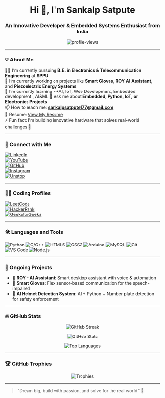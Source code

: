 <h1 align="center">Hi 👋, I'm Sankalp Satpute</h1>
<h3 align="center">An Innovative Developer & Embedded Systems Enthusiast from India</h3>

<p align="center">
  <img src="https://visitor-badge.laobi.icu/badge?page_id=sankalpsatpute" alt="profile-views">
</p>

---

### 💡 About Me

👨‍🎓 I’m currently pursuing **B.E. in Electronics & Telecommunication Engineering** at **SPPU**  
🔭 I’m currently working on projects like **Smart Gloves**, **ROY AI Assistant**, and **Piezoelectric Energy Systems**  
🌱 I’m currently learning **AI, IoT, Web Development,  Embedded development ,  AI&ML
💬 Ask me about **Embedded, Python, IoT, or Electronics Projects**  
📫 How to reach me: **sankalpsatpute177@gmail.com**  
📄 Resume: [View My Resume](https://drive.google.com/your-resume-link)  
⚡ Fun fact: I'm building innovative hardware that solves real-world challenges 🚀

---

### 📲 Connect with Me

[![LinkedIn](https://img.shields.io/badge/LinkedIn-blue?style=flat&logo=linkedin)](https://www.linkedin.com/in/sankalp-satpute-743305234/)  
[![YouTube](https://img.shields.io/badge/YouTube-red?style=flat&logo=youtube)](https://www.youtube.com/@SVBSInfohub)  
[![GitHub](https://img.shields.io/badge/GitHub-181717?style=flat&logo=github)](https://github.com/sankalpsatpute)  
[![Instagram](https://img.shields.io/badge/Instagram-E4405F?style=flat&logo=instagram)](https://www.instagram.com/sankalp_4567/)  
[![Unstop](https://img.shields.io/badge/Unstop-410093?style=flat&logo=unstop&logoColor=white)](https://unstop.com/u/Sankalp_77)

---

### 👨‍💻 Coding Profiles

[![LeetCode](https://img.shields.io/badge/LeetCode-FFA116?style=flat&logo=leetcode&logoColor=black)](https://leetcode.com/u/sankalp340/)  
[![HackerRank](https://img.shields.io/badge/HackerRank-2EC866?style=flat&logo=HackerRank&logoColor=white)](https://www.hackerrank.com/profile/sankalpsatpute91)  
[![GeeksforGeeks](https://img.shields.io/badge/GeeksforGeeks-1F8ACB?style=flat&logo=geeksforgeeks&logoColor=white)](https://www.geeksforgeeks.org/user/sankalpsatpute975/)  

---

### 🛠️ Languages and Tools

![Python](https://img.shields.io/badge/-Python-000?&logo=python)
![C/C++](https://img.shields.io/badge/-C/C++-00599C?&logo=c)
![HTML5](https://img.shields.io/badge/-HTML5-E34F26?&logo=html5)
![CSS3](https://img.shields.io/badge/-CSS3-1572B6?&logo=css3)
![Arduino](https://img.shields.io/badge/-Arduino-00979D?&logo=arduino)
![MySQL](https://img.shields.io/badge/-MySQL-4479A1?&logo=mysql)
![Git](https://img.shields.io/badge/-Git-F05032?&logo=git)
![VS Code](https://img.shields.io/badge/-VS%20Code-007ACC?&logo=visual-studio-code)
![Node.js](https://img.shields.io/badge/-Node.js-339933?&logo=node.js)

---

### 🚀 Ongoing Projects

- 🤖 **ROY – AI Assistant**: Smart desktop assistant with voice & automation
- 🧤 **Smart Gloves**: Flex sensor-based communication for the speech-impaired
- 🧠 **AI Helmet Detection System**: AI + Python + Number plate detection for safety enforcement

---

### 🔥 GitHub Stats

<p align="center">
  <img src="https://github-readme-streak-stats.herokuapp.com?user=sankalpsatpute&theme=tokyonight" alt="GitHub Streak">
</p>

<p align="center">
  <img src="https://github-readme-stats.vercel.app/api?username=sankalpsatpute&show_icons=true&theme=tokyonight" alt="GitHub Stats">
</p>

<p align="center">
  <img src="https://github-readme-stats.vercel.app/api/top-langs/?username=sankalpsatpute&layout=compact&theme=tokyonight" alt="Top Languages">
</p>

---

### 🏆 GitHub Trophies

<p align="center">
  <img src="https://github-profile-trophy.vercel.app/?username=sankalpsatpute&theme=monokai" alt="Trophies">
</p>

---

> "Dream big, build with passion, and solve for the real world." 🚀

